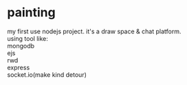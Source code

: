 # painting

my first use nodejs project. it's a draw space & chat platform.<br>
using tool like:<br>
mongodb<br>
ejs<br>
rwd<br>
express<br>
socket.io(make kind detour)<br>
